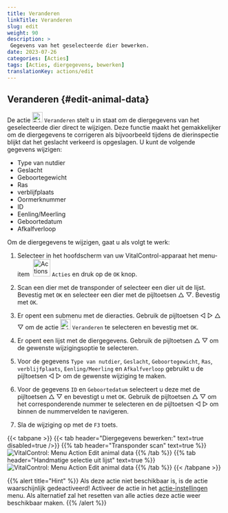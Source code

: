 ```yaml
---
title: Veranderen
linkTitle: Veranderen
slug: edit
weight: 90
description: >
 Gegevens van het geselecteerde dier bewerken.
date: 2023-07-26
categories: [Acties]
tags: [Acties, diergegevens, bewerken]
translationKey: actions/edit
---
```


## Veranderen {#edit-animal-data}

De actie <img src="/icons/actions/edit.svg" width="24" align="bottom" alt="Edit" /> `Veranderen` stelt u in staat om de diergegevens van het geselecteerde dier direct te wijzigen. Deze functie maakt het gemakkelijker om de diergegevens te corrigeren als bijvoorbeeld tijdens de dierinspectie blijkt dat het geslacht verkeerd is opgeslagen. U kunt de volgende gegevens wijzigen:

- Type van nutdier
- Geslacht
- Geboortegewicht
- Ras
- verblijfplaats
- Oormerknummer
- ID
- Eenling/Meerling
- Geboortedatum
- Afkalfverloop

Om de diergegevens te wijzigen, gaat u als volgt te werk:

1. Selecteer in het hoofdscherm van uw VitalControl-apparaat het menu-item &nbsp;<img src="/icons/actions.svg" width="40" align="bottom" alt="Actions" /> `Acties` en druk op de `OK` knop.

2. Scan een dier met de transponder of selecteer een dier uit de lijst. Bevestig met `OK` en selecteer een dier met de pijltoetsen △ ▽. Bevestig met `OK`.

3. Er opent een submenu met de dieracties. Gebruik de pijltoetsen ◁ ▷ △ ▽ om de actie <img src="/icons/actions/edit.svg" width="24" align="bottom" alt="Edit" /> `Veranderen` te selecteren en bevestig met `OK`.

4. Er opent een lijst met de diergegevens. Gebruik de pijltoetsen △ ▽ om de gewenste wijzigingsoptie te selecteren.

5. Voor de gegevens `Type van nutdier`, `Geslacht`, `Geboortegewicht`, `Ras`, `verblijfplaats`, `Eenling/Meerling` en `Afkalfverloop` gebruikt u de pijltoetsen ◁ ▷ om de gewenste wijziging te maken.

6. Voor de gegevens `ID` en `Geboortedatum` selecteert u deze met de pijltoetsen △ ▽ en bevestigt u met `OK`. Gebruik de pijltoetsen △ ▽ om het corresponderende nummer te selecteren en de pijltoetsen ◁ ▷ om binnen de nummervelden te navigeren.

7. Sla de wijziging op met de `F3` toets.

{{< tabpane >}}
{{< tab header="Diergegevens bewerken:" text=true disabled=true />}}
{{% tab header="Transponder scan" text=true %}}
 ![VitalControl: Menu Action Edit animal data](../images/edit-scan.png "Diergegevens bewerken")
{{% /tab %}}
{{% tab header="Handmatige selectie uit lijst" text=true %}}
 ![VitalControl: Menu Action Edit animal data](../images/edit.png "Diergegevens bewerken")
{{% /tab %}}
{{< /tabpane >}}

{{% alert title="Hint" %}}
Als deze actie niet beschikbaar is, is de actie waarschijnlijk gedeactiveerd! Activeer de actie in het [actie-instellingen](../setting/) menu. Als alternatief zal het resetten van alle acties deze actie weer beschikbaar maken.
{{% /alert %}}
